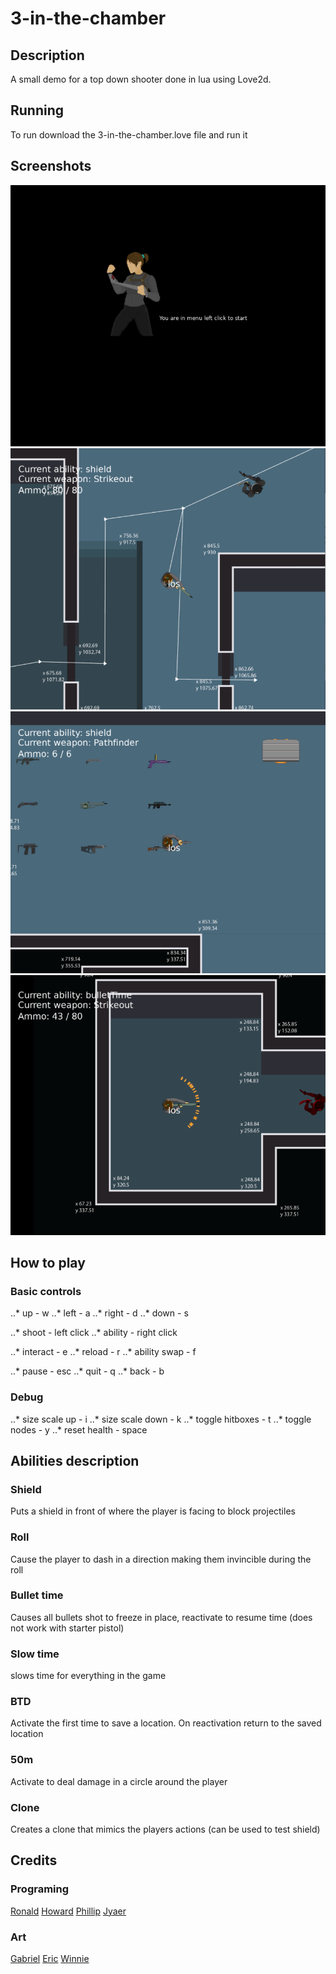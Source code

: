 # 3-in-the-chamber

## Description
A small demo for a top down shooter done in lua using Love2d.

## Running
To run download the 3-in-the-chamber.love file and run it

## Screenshots
![menu](/screenshots/menu.png)
![game](/screenshots/game.png)
![weapons](/screenshots/weapons.png)
![bullet time](/screenshots/bullettime.png)

## How to play
### Basic controls
..* up - w
..* left - a
..* right - d
..* down - s

..* shoot - left click
..* ability - right click

..* interact - e
..* reload - r
..* ability swap - f

..* pause - esc
..* quit - q
..* back - b

### Debug
..* size scale up - i
..* size scale down - k
..* toggle hitboxes - t
..* toggle nodes - y
..* reset health - space

## Abilities description
### Shield
Puts a shield in front of where the player is facing to block projectiles

### Roll
Cause the player to dash in a direction making them invincible during the roll

### Bullet time
Causes all bullets shot to freeze in place, reactivate to resume time (does not work with starter pistol)

### Slow time
slows time for everything in the game

### BTD
Activate the first time to save a location. On reactivation return to the saved location

### 50m
Activate to deal damage in a circle around the player

### Clone
Creates a clone that mimics the players actions (can be used to test shield)

## Credits
### Programing
[Ronald](https://github.com/ronaldsin)
[Howard]()
[Phillip]()
[Jyaer]()

### Art
[Gabriel]()
[Eric]()
[Winnie]()
